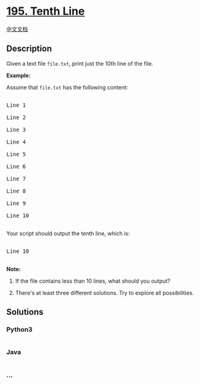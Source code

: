 # [195. Tenth Line](https://leetcode.com/problems/tenth-line)

[中文文档](/solution/0100-0199/0195.Tenth%20Line/README.md)

## Description

<p>Given a text file&nbsp;<code>file.txt</code>, print&nbsp;just the 10th line of the&nbsp;file.</p>

<p><strong>Example:</strong></p>

<p>Assume that <code>file.txt</code> has the following content:</p>

<pre>

Line 1

Line 2

Line 3

Line 4

Line 5

Line 6

Line 7

Line 8

Line 9

Line 10

</pre>

<p>Your script should output the tenth line, which is:</p>

<pre>

Line 10

</pre>

<div class="spoilers"><b>Note:</b><br />

1. If the file contains less than 10 lines, what should you output?<br />

2. There&#39;s at least three different solutions. Try to explore all possibilities.</div>

## Solutions

<!-- tabs:start -->

### **Python3**

```python

```

### **Java**

```java

```

### **...**

```

```

<!-- tabs:end -->
